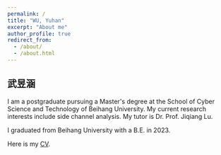 ```yaml
---
permalink: /
title: "WU, Yuhan"
excerpt: "About me"
author_profile: true
redirect_from: 
  - /about/
  - /about.html
---
```


## 武昱涵
I am a postgraduate pursuing a Master's degree at the School of Cyber Science and Technology of Beihang University. My current research interests include side channel analysis.  My tutor is Dr. Prof. Jiqiang Lu.

I graduated from Beihang University with a B.E. in 2023.

Here is my [CV](https://jamiepw.github.io/cv/).

